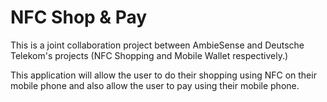 NFC Shop & Pay
================

This is a joint collaboration project between AmbieSense and Deutsche Telekom's projects (NFC Shopping and Mobile Wallet respectively.)

This application will allow the user to do their shopping using NFC on their mobile phone and also allow the user
to pay using their mobile phone.